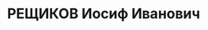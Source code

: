 ---
title: РЕЩИКОВ Иосиф Иванович
description: "Род. в 1892, Калужская губ., Перемышльский уезд, русский, с 1917 по\
  \ 1920 в партии левых эсеров. Член ВКП(б) с 1920. Проживал: г. Красноярск. Служил\
  \ в царской армии, в 1917 унтер-офицер. Председатель Красноярского крайисполкома,\
  \ член ВЦИК. \n  Арестован 24.07.1937, этапирован в Москву. Обв. по ст. 58-7, 58-8,\
  \ 58-9, 58-11 УК РСФСР. Приговор: ВК ВС СССР, 26.11.1937 – ВМН. Расстрелян 26.11.1937,\
  \ в г. Москве. \n  Реабилитирован ВК ВС СССР 01.12.1956"
---